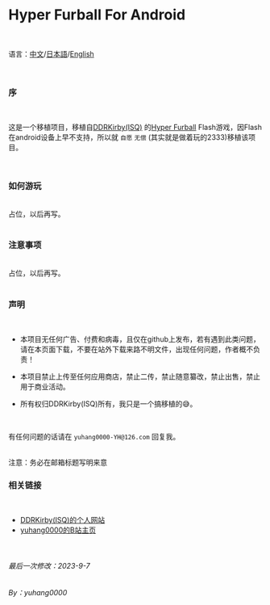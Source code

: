 Hyper Furball For Android
============================
<br>

语言：[中文](Readme.md)/[日本語](Readme_JP.md)/[English](Readme_EN.md)

<br>

### 序

<br>

  这是一个移植项目，移植自[DDRKirby(ISQ)](https://www.ddrkirby.com/) 的[Hyper Furball](https://ddrkirby.com/games/hyper-furball/hyper-furball.html)  Flash游戏，因Flash在android设备上早不支持，所以就 `自愿` `无偿` (其实就是做着玩的2333)移植该项目。

<br>

### 如何游玩

<br>
占位，以后再写。
<br>
<br>

### 注意事项

<br>
占位，以后再写。
<br>
<br>

### 声明

<br>

* 本项目无任何广告、付费和病毒，且仅在github上发布，若有遇到此类问题，请在本页面下载，不要在站外下载来路不明文件，出现任何问题，作者概不负责！

* 本项目禁止上传至任何应用商店，禁止二传，禁止随意纂改，禁止出售，禁止用于商业活动。

* 所有权归DDRKirby(ISQ)所有，我只是一个搞移植的😅。

<br>

有任何问题的话请在 `yuhang0000-YH@126.com` 回复我。

<br>
注意：务必在邮箱标题写明来意
<br>

### 相关链接

<br>

*  [DDRKirby(ISQ)的个人网站](https://www.ddrkirby.com/)
*  [yuhang0000的B站主页](https://space.bilibili.com/291050629/)

<br>

###### 最后一次修改：2023-9-7

###### By：yuhang0000
